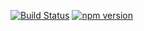 [![Build Status](https://travis-ci.org/stopsopa/validator.svg?branch=v0.0.10)](https://travis-ci.org/stopsopa/validator)
[![npm version](https://badge.fury.io/js/%40stopsopa%2Fvalidator.svg)](https://badge.fury.io/js/%40stopsopa%2Fvalidator)